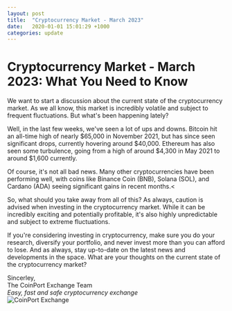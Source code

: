 ```yaml
---
layout: post
title:  "Cryptocurrency Market - March 2023"
date:   2020-01-01 15:01:29 +1000
categories: update
---
```

# Cryptocurrency Market - March 2023: What You Need to Know

We want to start a discussion about the current state of the cryptocurrency market. As we all know, this market is incredibly volatile and subject to frequent fluctuations. But what's been happening lately?

Well, in the last few weeks, we've seen a lot of ups and downs. Bitcoin hit an all-time high of nearly $65,000 in November 2021, but has since seen significant drops, currently hovering around $40,000. Ethereum has also seen some turbulence, going from a high of around $4,300 in May 2021 to around $1,600 currently.

Of course, it's not all bad news. Many other cryptocurrencies have been performing well, with coins like Binance Coin (BNB), Solana (SOL), and Cardano (ADA) seeing significant gains in recent months.<

So, what should you take away from all of this? As always, caution is advised when investing in the cryptocurrency market. While it can be incredibly exciting and potentially profitable, it's also highly unpredictable and subject to extreme fluctuations.

If you're considering investing in cryptocurrency, make sure you do your research, diversify your portfolio, and never invest more than you can afford to lose. And as always, stay up-to-date on the latest news and developments in the space.
What are your thoughts on the current state of the cryptocurrency market?

Sincerley,<br>
The CoinPort Exchange Team<br>
*Easy, fast and safe cryptocurrency exchange* <br>
![CoinPort Exchange](https://doc.coinport.com.au/images/news/coinport-signature.png)

